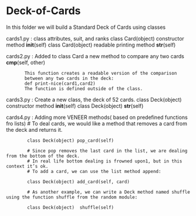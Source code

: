 # Deck-of-Cards
In this folder we will build a Standard Deck of Cards using classes

cards1.py : class attributes, suit, and ranks
          class Card(object) constructor method __init__(self)
          class Card(object) readable printing method __str__(self)
          
cards2.py : Added to class Card a new method to compare any two cards
           __cmp__(self, other)
           
           This function creates a readable version of the comparison 
           between any two cards in the deck:
           def print-nice(card1,card2)
           The function is defined outside of the class.
           
cards3.py : Create a new class, the deck of 52 cards.
            class Deck(object) constructor method  __init__(self)
            class Deck(object)                     __str__(self)
            
cards4.py : Adding more VENEER methods( based on predefined functions fro lists)
            # To deal cards, we would like a method that removes a card from the deck and returns it.
            
            class Deck(object) pop_card(self)
            
            # Since pop removes the last card in the list, we are dealing from the bottom of the deck.
            # In real life bottom dealing is frowned upon1, but in this context it’s ok.
            # To add a card, we can use the list method append:
            
            class Deck(object) add_card(self, card)
            
            # As another example, we can write a Deck method named shuffle using the function shuffle from the random module:
            
            class Deck(object)  shuffle(self)
           

